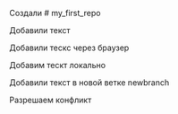 ﻿Создали # my_first_repo

Добавили текст

Добавили тескс через браузер

Добавим тескт локально

Добавили текст в новой ветке newbranch

Разрешаем конфликт
